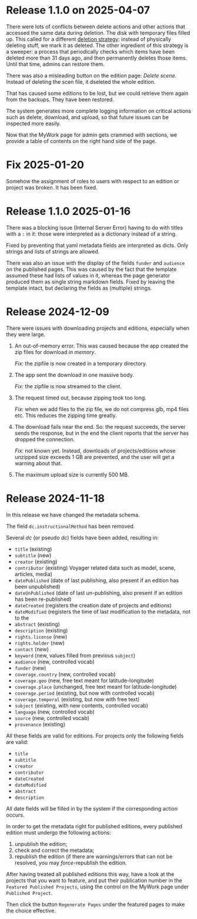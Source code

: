 # Release 1.1.0 on 2025-04-07

There were lots of conflicts between delete actions and other actions that accessed
the same data during deletion. The disk with temporary files filled up. This
called for a different
[deletion strategy](https://github.com/CLARIAH/pure3dx/blob/main/docs/architecture.md#deletion-and-sweeping):
instead of physically deleting stuff,
we mark it as deleted. The other ingredient of this strategy is a sweeper: a process
that periodically checks which items have been deleted more than 31 days ago, and
then permanently deletes those items. Until that time, admins can restore them.

There was also a misleading button on the edition page: *Delete scene*. Instead of
deleting the scen file, it dseleted the whole edition.

That has caused some editions to be lost, but we could retrieve them again from the
backups. They have been restored.

The system generates more complete logging information on critical actions such as
delete, download, and upload, so that future issues can be inspected more easily.

Now that the MyWork page for admin gets crammed with sections, we provide a table
of contents on the right hand side of the page.

# Fix 2025-01-20

Somehow the assignment of roles to users with respect to an edition or project
was broken. It has been fixed.

# Release 1.1.0 2025-01-16

There was a blocking issue (Internal Server Error) having to do with
titles with a `:` in it: those were interpreted as a dictionary instead of a string.

Fixed by preventing that yaml metadata fields are interpreted as dicts. Only strings
and lists of strings are allowed.

There was also an issue with the display of the fields `funder` and `audience` on the
published pages. This was caused by the fact that the template assumed these had
lists of values in it, whereas the page generator produced them as single
string markdown fields.
Fixed by leaving the template intact, but declaring the fields as (multiple) strings.

# Release 2024-12-09

There were issues with downloading projects and editions, especially when they
were large.

1.  An out-of-memory error. This was caused because the app created
    the zip files for download *in memory*.

    *Fix:* the zipfile is now created in a temporary directory.

1.  The app sent the download in one massive body.

    *Fix:* the zipfile is now streamed to the client.

1.  The request timed out, because zipping took too long.

    *Fix:* when we add files to the zip file, we do not compress glb, mp4 files etc.
    This reduces the zipping time greatly.

1.  The download fails near the end. So: the request succeeds, the server sends the
    response, but in the end the client reports that the server has dropped the
    connection.

    *Fix:* not known yet. Instead, downloads of projects/editions whose unzipped size
    exceeds 1 GB are prevented, and the user will get a warning about that.

1.  The maximum upload size is currently 500 MB.

# Release 2024-11-18

In this release we have changed the metadata schema.

The field `dc.instructionalMethod` has been removed.

Several *dc* (or pseudo *dc*) fields have been added, resulting in:

*   `title` (existing)
*   `subtitle` (new)
*   `creator` (existing)
*   `contributor` (existing)
    Voyager related data such as model, scene, articles, media)
*   `datePublished` (date of last publishing, also present if an edition has
    been unpublished)
*   `dateUnPublished` (date of last un-publishing, also present if an edition has
    been re-published)
*   `dateCreated` (registers the creation date of projects and editions)
*   `dateModified` (registers the time of last modification to the metadata, not to the
*   `abstract` (existing)
*   `description` (existing)
*   `rights.license` (new)
*   `rights.holder` (new)
*   `contact` (new)
*   `keyword` (new, values filled from previous `subject`)
*   `audience` (new, controlled vocab)
*   `funder` (new)
*   `coverage.country` (new, controlled vocab) 
*   `coverage.geo` (new, free text meant for latitude-longitude)
*   `coverage.place` (unchanged, free text meant for latitude-longitude)
*   `coverage.period` (existing, but now with controlled vocab) 
*   `coverage.temporal` (existing, but now with free text) 
*   `subject` (existing, with new contents, controlled vocab)
*   `language` (new, controlled vocab)
*   `source` (new, controlled vocab)
*   `provenance` (existing)

All these fields are valid for editions. For projects only the following fields
are valid:

*   `title`
*   `subtitle`
*   `creator`
*   `contributor`
*   `dateCreated`
*   `dateModified`
*   `abstract`
*   `description`

All date fields will be filled in by the system if the corresponding action occurs.

In order to get the metadata right for published editions, every published edition must
undergo the following actions:

1.  unpublish the edition;
1.  check and correct the metadata;
1.  republish the edition (if there are warnings/errors that can not be resolved, you may
    *force*-republish the edition.

After having treated all published editions this way, have a look at the projects
that you want to feature, and put their publication number in the `Featured Published
Projects`, using the control on the MyWork page under `Published Project`.

Then click the button `Regenerate Pages` under the featured pages to make the choice
effective.

